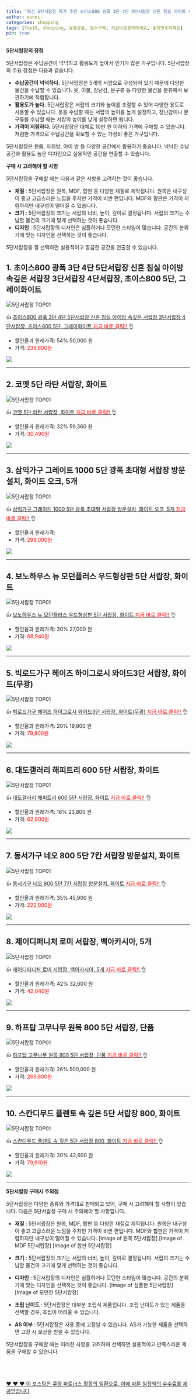 ```yaml
---
title: "최신 5단서랍장 특가 추천 초이스800 광폭 3단 4단 5단서랍장 신혼 침실 아이방 속깊은 서랍장 3단서랍장 4단서랍장, 초이스800 5단, 그레이화이 비교 장점"
author: eunmi.
categories: shopping
tags: [Top10, shopping, 유행상품, 필수구매, 지금바로클릭하세요, 놓치면후회해요]
pin: true
---
```

**5단서랍장의 장점**

5단서랍장은 수납공간이 넉넉하고 활용도가 높아서 인기가 많은 가구입니다. 5단서랍장의 주요 장점은 다음과 같습니다.

* **수납공간이 넉넉하다.** 5단서랍장은 5개의 서랍으로 구성되어 있기 때문에 다양한 물건을 수납할 수 있습니다. 옷, 이불, 장난감, 문구류 등 다양한 물건을 분류해서 보관하기에 적합합니다.
* **활용도가 높다.** 5단서랍장은 서랍의 크기와 높이를 조절할 수 있어 다양한 용도로 사용할 수 있습니다. 옷을 수납할 때는 서랍의 높이를 높게 설정하고, 장난감이나 문구류를 수납할 때는 서랍의 높이를 낮게 설정하면 됩니다.
* **가격이 저렴하다.** 5단서랍장은 대체로 10만 원 이하의 가격에 구매할 수 있습니다. 저렴한 가격으로 수납공간을 확보할 수 있는 가성비 좋은 가구입니다.

5단서랍장은 원룸, 자취방, 아이 방 등 다양한 공간에서 활용하기 좋습니다. 넉넉한 수납공간과 활용도 높은 디자인으로 실용적인 공간을 연출할 수 있습니다.

**구매 시 고려해야 할 사항**

5단서랍장을 구매할 때는 다음과 같은 사항을 고려하는 것이 좋습니다.

* **재질** : 5단서랍장은 원목, MDF, 합판 등 다양한 재질로 제작됩니다. 원목은 내구성이 좋고 고급스러운 느낌을 주지만 가격이 비싼 편입니다. MDF와 합판은 가격이 저렴하지만 내구성이 떨어질 수 있습니다.
* **크기** : 5단서랍장의 크기는 서랍의 너비, 높이, 깊이로 결정됩니다. 서랍의 크기는 수납할 물건의 크기에 맞게 선택하는 것이 좋습니다.
* **디자인** : 5단서랍장의 디자인은 심플하거나 모던한 스타일이 많습니다. 공간의 분위기에 맞는 디자인을 선택하는 것이 좋습니다.

5단서랍장을 잘 선택하면 실용적이고 깔끔한 공간을 연출할 수 있습니다.

   

## 1. 초이스800 광폭 3단 4단 5단서랍장 신혼 침실 아이방 속깊은 서랍장 3단서랍장 4단서랍장, 초이스800 5단, 그레이화이트

![5단서랍장 TOP01](https://thumbnail7.coupangcdn.com/thumbnails/remote/230x230ex/image/vendor_inventory/145e/d828c12a6241ccecffd44d8427a29f3f7b32915985144cb30c7747a48488.jpg)


👍 [초이스800 광폭 3단 4단 5단서랍장 신혼 침실 아이방 속깊은 서랍장 3단서랍장 4단서랍장, 초이스800 5단, 그레이화이트 <font color=red> 지금 바로 클릭!! </font> ](https://link.coupang.com/re/AFFSDP?lptag=AF3617701&subid=GithubCoopas&pageKey=5567904686&traceid=V0-153&itemId=8857091484&vendorItemId=76144041076) 👌 


- 할인율과 원래가격: 54%  50,000   원
- 가격: <span style='color:red'>239,800원</span>

[![](/discount_price.png)](https://link.coupang.com/re/AFFSDP?lptag=AF3617701&subid=GithubCoopas&pageKey=5567904686&traceid=V0-153&itemId=8857091484&vendorItemId=76144041076)

---


   

## 2. 코멧 5단 라탄 서랍장, 화이트

![5단서랍장 TOP01](https://thumbnail7.coupangcdn.com/thumbnails/remote/230x230ex/image/retail/images/1209567186283903-1f014296-e22c-4393-b4d8-1e4ff53fb3b1.jpg)


👍 [코멧 5단 라탄 서랍장, 화이트 <font color=red> 지금 바로 클릭!! </font> ](https://link.coupang.com/re/AFFSDP?lptag=AF3617701&subid=GithubCoopas&pageKey=2374667819&traceid=V0-153&itemId=4136523948&vendorItemId=72120436423) 👌 


- 할인율과 원래가격: 32%  59,360   원
- 가격: <span style='color:red'>30,490원</span>

[![](/discount_price.png)](https://link.coupang.com/re/AFFSDP?lptag=AF3617701&subid=GithubCoopas&pageKey=2374667819&traceid=V0-153&itemId=4136523948&vendorItemId=72120436423)

---


   

## 3. 삼익가구 그레이트 1000 5단 광폭 초대형 서랍장 방문설치, 화이트 오크, 5개

![5단서랍장 TOP01](https://thumbnail7.coupangcdn.com/thumbnails/remote/230x230ex/image/rs_quotation_api/eg98hcsl/3200ffe52414439b8a22cd88d9b7d515.jpg)


👍 [삼익가구 그레이트 1000 5단 광폭 초대형 서랍장 방문설치, 화이트 오크, 5개 <font color=red> 지금 바로 클릭!! </font> ](https://link.coupang.com/re/AFFSDP?lptag=AF3617701&subid=GithubCoopas&pageKey=6713157067&traceid=V0-153&itemId=15592292379&vendorItemId=82811172364) 👌 


- 할인율과 원래가격: 
- 가격: <span style='color:red'>299,000원</span>

[![](/discount_price.png)](https://link.coupang.com/re/AFFSDP?lptag=AF3617701&subid=GithubCoopas&pageKey=6713157067&traceid=V0-153&itemId=15592292379&vendorItemId=82811172364)

---


   

## 4. 보노하우스 뉴 모던플러스 우드형상판 5단 서랍장, 화이트

![5단서랍장 TOP01](https://thumbnail7.coupangcdn.com/thumbnails/remote/230x230ex/image/retail/images/8932384571532292-fd82a7a7-539e-4284-9ee2-f99a6d529331.jpg)


👍 [보노하우스 뉴 모던플러스 우드형상판 5단 서랍장, 화이트 <font color=red> 지금 바로 클릭!! </font> ](https://link.coupang.com/re/AFFSDP?lptag=AF3617701&subid=GithubCoopas&pageKey=7614523&traceid=V0-153&itemId=33307922&vendorItemId=3023665697) 👌 


- 할인율과 원래가격: 30%  27,000   원
- 가격: <span style='color:red'>68,940원</span>

[![](/discount_price.png)](https://link.coupang.com/re/AFFSDP?lptag=AF3617701&subid=GithubCoopas&pageKey=7614523&traceid=V0-153&itemId=33307922&vendorItemId=3023665697)

---


   

## 5. 빅로드가구 헤이즈 하이그로시 와이드3단 서랍장, 화이트(무광)

![5단서랍장 TOP01](https://thumbnail7.coupangcdn.com/thumbnails/remote/230x230ex/image/vendor_inventory/fdb7/28b83da6f7cb45c1909e51e8be92485a2b4571ef0087b3fbd8a9d2e02d53.jpg)


👍 [빅로드가구 헤이즈 하이그로시 와이드3단 서랍장, 화이트(무광) <font color=red> 지금 바로 클릭!! </font> ](https://link.coupang.com/re/AFFSDP?lptag=AF3617701&subid=GithubCoopas&pageKey=1241533346&traceid=V0-153&itemId=2237251475&vendorItemId=70234759699) 👌 


- 할인율과 원래가격: 20%  19,800   원
- 가격: <span style='color:red'>79,800원</span>

[![](/discount_price.png)](https://link.coupang.com/re/AFFSDP?lptag=AF3617701&subid=GithubCoopas&pageKey=1241533346&traceid=V0-153&itemId=2237251475&vendorItemId=70234759699)

---


   

## 6. 대도갤러리 해피트리 600 5단 서랍장, 화이트

![5단서랍장 TOP01](https://thumbnail8.coupangcdn.com/thumbnails/remote/230x230ex/image/vendor_inventory/ca5d/05c0e12ccd9d271f1bbfbb0719b1f07707164a3bda3cb2d87364ef39b74b.jpg)


👍 [대도갤러리 해피트리 600 5단 서랍장, 화이트 <font color=red> 지금 바로 클릭!! </font> ](https://link.coupang.com/re/AFFSDP?lptag=AF3617701&subid=GithubCoopas&pageKey=53470419&traceid=V0-153&itemId=187633991&vendorItemId=70228056413) 👌 


- 할인율과 원래가격: 16%  23,800   원
- 가격: <span style='color:red'>62,800원</span>

[![](/discount_price.png)](https://link.coupang.com/re/AFFSDP?lptag=AF3617701&subid=GithubCoopas&pageKey=53470419&traceid=V0-153&itemId=187633991&vendorItemId=70228056413)

---


   

## 7. 동서가구 네오 800 5단 7칸 서랍장 방문설치, 화이트

![5단서랍장 TOP01](https://thumbnail6.coupangcdn.com/thumbnails/remote/230x230ex/image/rs_quotation_api/okzkyupz/24bdbeae51484e8384e01384779e2749.jpg)


👍 [동서가구 네오 800 5단 7칸 서랍장 방문설치, 화이트 <font color=red> 지금 바로 클릭!! </font> ](https://link.coupang.com/re/AFFSDP?lptag=AF3617701&subid=GithubCoopas&pageKey=7007242415&traceid=V0-153&itemId=17206667950&vendorItemId=84378714982) 👌 


- 할인율과 원래가격: 35%  45,900   원
- 가격: <span style='color:red'>222,000원</span>

[![](/discount_price.png)](https://link.coupang.com/re/AFFSDP?lptag=AF3617701&subid=GithubCoopas&pageKey=7007242415&traceid=V0-153&itemId=17206667950&vendorItemId=84378714982)

---


   

## 8. 제이디퍼니처 로미 서랍장, 백아카시아, 5개

![5단서랍장 TOP01](https://thumbnail9.coupangcdn.com/thumbnails/remote/230x230ex/image/retail/images/2017/06/12/18/4/476063c7-3fe6-459b-a99d-d8961e2aea9c.jpeg)


👍 [제이디퍼니처 로미 서랍장, 백아카시아, 5개 <font color=red> 지금 바로 클릭!! </font> ](https://link.coupang.com/re/AFFSDP?lptag=AF3617701&subid=GithubCoopas&pageKey=24070995&traceid=V0-153&itemId=93723584&vendorItemId=3165658374) 👌 


- 할인율과 원래가격: 42%  32,600   원
- 가격: <span style='color:red'>42,040원</span>

[![](/discount_price.png)](https://link.coupang.com/re/AFFSDP?lptag=AF3617701&subid=GithubCoopas&pageKey=24070995&traceid=V0-153&itemId=93723584&vendorItemId=3165658374)

---


   

## 9. 하프탑 고무나무 원목 800 5단 서랍장, 단품

![5단서랍장 TOP01](https://thumbnail10.coupangcdn.com/thumbnails/remote/230x230ex/image/vendor_inventory/1996/b2e82b4dca9a3e9982137ffbdbfa5dc1c806fc108fc98125811e2014d058.jpg)


👍 [하프탑 고무나무 원목 800 5단 서랍장, 단품 <font color=red> 지금 바로 클릭!! </font> ](https://link.coupang.com/re/AFFSDP?lptag=AF3617701&subid=GithubCoopas&pageKey=1392122805&traceid=V0-153&itemId=2427549912&vendorItemId=78232695669) 👌 


- 할인율과 원래가격: 26%  500,000   원
- 가격: <span style='color:red'>269,800원</span>

[![](/discount_price.png)](https://link.coupang.com/re/AFFSDP?lptag=AF3617701&subid=GithubCoopas&pageKey=1392122805&traceid=V0-153&itemId=2427549912&vendorItemId=78232695669)

---


   

## 10. 스칸디무드 플렌토 속 깊은 5단 서랍장 800, 화이트

![5단서랍장 TOP01](https://thumbnail7.coupangcdn.com/thumbnails/remote/230x230ex/image/vendor_inventory/7f08/2461fd379a6db25adaa42dcbde881b9301cb368500a1a4d9b642b76219a0.jpg)


👍 [스칸디무드 플렌토 속 깊은 5단 서랍장 800, 화이트 <font color=red> 지금 바로 클릭!! </font> ](https://link.coupang.com/re/AFFSDP?lptag=AF3617701&subid=GithubCoopas&pageKey=6145152238&traceid=V0-153&itemId=11819807744&vendorItemId=79093293383) 👌 


- 할인율과 원래가격: 30%  42,600   원
- 가격: <span style='color:red'>79,910원</span>

[![](/discount_price.png)](https://link.coupang.com/re/AFFSDP?lptag=AF3617701&subid=GithubCoopas&pageKey=6145152238&traceid=V0-153&itemId=11819807744&vendorItemId=79093293383)

---
**5단서랍장 구매시 주의점**

5단서랍장은 다양한 종류와 가격대로 판매되고 있어, 구매 시 고려해야 할 사항이 있습니다. 다음은 5단서랍장 구매 시 주의해야 할 사항입니다.

* **재질** : 5단서랍장은 원목, MDF, 합판 등 다양한 재질로 제작됩니다. 원목은 내구성이 좋고 고급스러운 느낌을 주지만 가격이 비싼 편입니다. MDF와 합판은 가격이 저렴하지만 내구성이 떨어질 수 있습니다.
[Image of 원목 5단서랍장]
[Image of MDF 5단서랍장]
[Image of 합판 5단서랍장]

* **크기** : 5단서랍장의 크기는 서랍의 너비, 높이, 깊이로 결정됩니다. 서랍의 크기는 수납할 물건의 크기에 맞게 선택하는 것이 좋습니다.

* **디자인** : 5단서랍장의 디자인은 심플하거나 모던한 스타일이 많습니다. 공간의 분위기에 맞는 디자인을 선택하는 것이 좋습니다.
[Image of 심플한 5단서랍장]
[Image of 모던한 5단서랍장]

* **조립 난이도** : 5단서랍장은 대부분 조립식 제품입니다. 조립 난이도가 있는 제품을 선택할 경우, 조립이 어려울 수 있습니다.

* **AS 여부** : 5단서랍장은 사용 중에 고장날 수 있습니다. AS가 가능한 제품을 선택하면 고장 시 보상을 받을 수 있습니다.

5단서랍장을 구매할 때는 이러한 사항을 고려하여 선택하면 실용적이고 만족스러운 제품을 구매할 수 있습니다.<br><br><br><br><br> [ ❤ ❤ ❤ 이 포스팅은 쿠팡 파트너스 활동의 일환으로, 이에 따른 일정액의 수수료를 제공받습니다](https://link.coupang.com/a/bcEFyh)